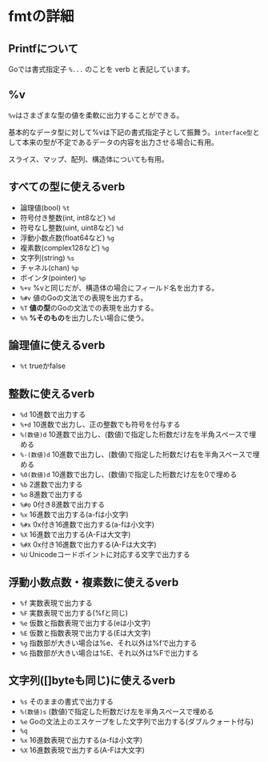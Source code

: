 # fmtの詳細
## Printfについて

Goでは書式指定子 `%...` のことを verb と表記しています。

## %v

`%v`はさまざまな型の値を柔軟に出力することができる。

基本的なデータ型に対して%vは下記の書式指定子として振舞う。`interface型`として本来の型が不定であるデータの内容を出力させる場合に有用。

スライス、マップ、配列、構造体についても有用。

## すべての型に使えるverb
- 論理値(bool)   `%t`
- 符号付き整数(int, int8など) `%d`
- 符号なし整数(uint, uint8など)   `%d`
- 浮動小数点数(float64など)   `%g`
- 複素数(complex128など)   `%g`
- 文字列(string) `%s`
- チャネル(chan)  `%p`
-  ポインタ(pointer)   `%p`
- `%+v`  %vと同じだが、構造体の場合にフィールド名を出力する。
- `%#v`  値のGoの文法での表現を出力する。
- `%T`   **値の型**のGoの文法での表現を出力する。
- `%%`   **%そのもの**を出力したい場合に使う。

## 論理値に使えるverb
- `%t` trueかfalse

## 整数に使えるverb
- `%d`  10進数で出力する
- `%+d` 10進数で出力し、正の整数でも符号を付与する
- `%(数値)d`  10進数で出力し、(数値)で指定した桁数だけ左を半角スペースで埋める
- `%-(数値)d` 10進数で出力し、(数値)で指定した桁数だけ右を半角スペースで埋める
- `%0(数値)d` 10進数で出力し、(数値)で指定した桁数だけ左を0で埋める
- `%b`  2進数で出力する
- `%o`  8進数で出力する
- `%#o` 0付き8進数で出力する
- `%x`  16進数で出力する(a-fは小文字)
- `%#x` 0x付き16進数で出力する(a-fは小文字)
- `%X`  16進数で出力する(A-Fは大文字)
- `%#X` 0x付き16進数で出力する(A-Fは大文字)
- `%U`  Unicodeコードポイントに対応する文字で出力する

## 浮動小数点数・複素数に使えるverb
- `%f`  実数表現で出力する
- `%F`  実数表現で出力する(%fと同じ)
- `%e`  仮数と指数表現で出力する(eは小文字)
- `%E`  仮数と指数表現で出力する(Eは大文字)
- `%g`  指数部が大きい場合は%e、それ以外は%fで出力する
- `%G`  指数部が大きい場合は%E、それ以外は%Fで出力する

## 文字列([]byteも同じ)に使えるverb
- `%s`  そのままの書式で出力する
- `%(数値)s`  (数値)で指定した桁数だけ左を半角スペースで埋める
- `%e`  Goの文法上のエスケープをした文字列で出力する(ダブルクォート付与)
- `%q`
- `%x`  16進数表現で出力する(a-fは小文字)
- `%X`  16進数表現で出力する(A-Fは大文字)